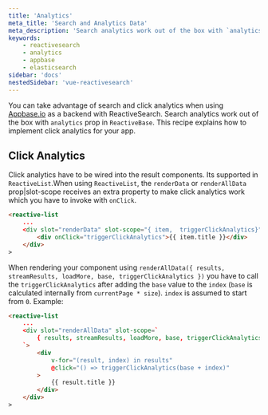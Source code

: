 ```yaml
---
title: 'Analytics'
meta_title: 'Search and Analytics Data'
meta_description: 'Search analytics work out of the box with `analytics` prop in `ReactiveBase`.'
keywords:
    - reactivesearch
    - analytics
    - appbase
    - elasticsearch
sidebar: 'docs'
nestedSidebar: 'vue-reactivesearch'
---
```


You can take advantage of search and click analytics when using [Appbase.io](https://appbase.io) as a backend with ReactiveSearch. Search analytics work out of the box with `analytics` prop in `ReactiveBase`. This recipe explains how to implement click analytics for your app.

## Click Analytics

Click analytics have to be wired into the result components. Its supported in `ReactiveList`.When using `ReactiveList`, the `renderData` or `renderAllData` prop|slot-scope receives an extra property to make click analytics work which you have to invoke with `onClick`.

```html
<reactive-list
    ...
    <div slot="renderData" slot-scope="{ item,  triggerClickAnalytics}">
        <div onClick="triggerClickAnalytics">{{ item.title }}</div>
    </div>
>
```

When rendering your component using `renderAllData({ results, streamResults, loadMore, base, triggerClickAnalytics })` you have to call the `triggerClickAnalytics` after adding the `base` value to the `index` (`base` is calculated internally from `currentPage * size`). `index` is assumed to start from `0`. Example:

```html
<reactive-list
    ...
    <div slot="renderAllData" slot-scope=`
        { results, streamResults, loadMore, base, triggerClickAnalytics }
    `>
        <div
            v-for="(result, index) in results"
            @click="() => triggerClickAnalytics(base + index)"
        >
            {{ result.title }}
        </div>
    </div>
>
```
